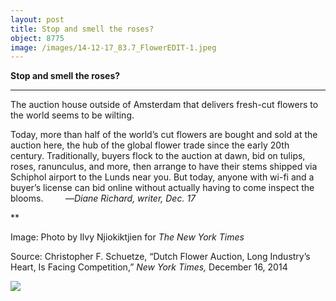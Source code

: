 ```yaml
---
layout: post
title: Stop and smell the roses?
object: 8775
image: /images/14-12-17_83.7_FlowerEDIT-1.jpeg
---
```

**Stop and smell the roses?**

****

The auction house outside of Amsterdam that delivers fresh-cut flowers to the world seems to be wilting.

Today, more than half of the world’s cut flowers are bought and sold at the auction here, the hub of the global flower trade since the early 20th century. Traditionally, buyers flock to the auction at dawn, bid on tulips, roses, ranunculus, and more, then arrange to have their stems shipped via Schiphol airport to the Lunds near you. But today, anyone with wi-fi and a buyer’s license can bid online without actually having to come inspect the blooms.         —*Diane Richard, writer, Dec. 17*

**

Image: Photo by Ilvy Njiokiktjien for *The New York Times*

Source: Christopher F. Schuetze, “Dutch Flower Auction, Long Industry’s Heart, Is Facing Competition,” *New York Times,* December 16, 2014

![]({{siteurl.base}}/images/14-12-17_83.7_FlowerEDIT-1.jpeg)
